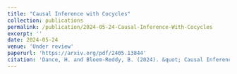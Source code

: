 ```yaml
---
title: "Causal Inference with Cocycles"
collection: publications
permalink: /publication/2024-05-24-Causal-Inference-With-Cocycles
excerpt: ''
date: 2024-05-24
venue: 'Under review'
paperurl: 'https://arxiv.org/pdf/2405.13844'
citation: 'Dance, H. and Bloem-Reddy, B. (2024). &quot; Causal Inference with Cocycles.&quot; arXiv:2405.13844'
---
```

